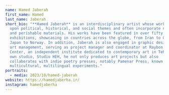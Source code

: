 ```yaml
---
name: Hamed Jaberah
first_name: Hamed
last_name: Jaberah
short_bio: "**Hamed Jaberah** is an interdisciplinary artist whose works draw
  upon political, historical, and social themes and often incorporate natural
  and perishable materials. His works have been featured in over fifty group
  exhibitions, showcasing in countries across the globe, from Iran to Germany,
  Japan to Norway. In addition, Jaberah is also engaged in graphic design and
  art management, serving as project manager and coordinator at Raybon Art
  Center, an independent institute dedicated to contemporary art in Tehran. His
  own studio, Studio HEH, he not only produces art projects but also
  collaborates with indie poetry presses, notably Pamenar Press, known for its
  multicultural, multilingual experiments."
portraits:
  - media: 2023/10/hamed-jaberah
website: https://hamedjaberha.ir/
instagram: hamedjaberha
---
```

